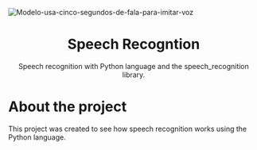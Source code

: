 ![Modelo-usa-cinco-segundos-de-fala-para-imitar-voz](https://user-images.githubusercontent.com/51414398/106071360-f38f5900-60e4-11eb-865c-098c6d235b86.jpg)

<h1 align="center">Speech Recogntion</h1>

<p align="center">Speech recognition with Python language and the speech_recognition library.</p>

# About the project

This project was created to see how speech recognition works using the Python language.
